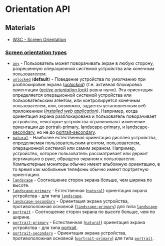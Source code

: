 # Orientation API

## Materials

- [W3C - Screen Orientation](https://w3c.github.io/screen-orientation)

### [Screen orientation types](https://w3c.github.io/screen-orientation/#screen-orientation-types)

- [`any`](https://www.w3.org/TR/screen-orientation/#dfn-any) - Пользователь может поворачивать экран в любую сторону, разрешенную операционной системой устройства или конечным пользователем.
- [`unlocked`](https://w3c.github.io/screen-orientation/#dfn-default-screen-orientation) (**default**) - Поведение устройства по умолчанию при разблокировке экрана ([*unlocked*](https://w3c.github.io/screen-orientation/#dfn-unlock-the-screen-orientation)) (т.е. активная блокировка ориентации ([*active orientation lock*](https://w3c.github.io/screen-orientation/#dfn-active-orientation-lock)) равна нулю). Эта ориентация определяется операционной системой устройства или пользовательским агентом, или контролируется конечным пользователем, или, возможно, задается установленным веб-приложением ([*installed web application*](https://www.w3.org/TR/appmanifest/#dfn-installed-web-application)). Например, когда ориентация экрана разблокирована и пользователь поворачивает устройство, некоторые устройства ограничивают изменение ориентации до [portrait-primary](https://w3c.github.io/screen-orientation/#dfn-primary), [landscape-primary](https://w3c.github.io/screen-orientation/#dfn-primary), и [landscape-secondary](https://w3c.github.io/screen-orientation/#dfn-secondary), но не до [portrait-secondary](https://w3c.github.io/screen-orientation/#dfn-secondary).
- [`natural`](https://www.w3.org/TR/screen-orientation/#dfn-natural) - Наиболее естественная ориентация дисплея устройства, определяемая пользовательским агентом, пользователем, операционной системой или самим экраном. Например, устройство, которое пользователь рассматривает или держит вертикально в руке, обращено экраном к пользователю. Компьютерные мониторы обычно имеют альбомную ориентацию, в то время как мобильные телефоны обычно имеют портретную ориентацию.
- [`landscape`](https://www.w3.org/TR/screen-orientation/#dfn-secondary) - Соотношение сторон экрана больше, чем ширина по высоте.
- [`landscape-primary`](https://www.w3.org/TR/screen-orientation/#dfn-primary) - Естественная ([`natural`](https://w3c.github.io/screen-orientation/#dfn-natural)) ориентация экрана устройства - для типа [`landscape`](https://www.w3.org/TR/screen-orientation/#dfn-secondary).
- [`landscape-secondary`](https://www.w3.org/TR/screen-orientation/#dfn-secondary) - Ориентация экрана устройства, противоположная основной ([`landscape-primary`](https://w3c.github.io/screen-orientation/#dfn-primary)) для типа [`landscape`](https://www.w3.org/TR/screen-orientation/#dfn-secondary).
- [`portrait`](https://www.w3.org/TR/screen-orientation/#dfn-portrait) - Соотношение сторон экрана по высоте больше, чем по ширине.
- [`portrait-primary`](https://www.w3.org/TR/screen-orientation/#dfn-primary) - Естественная ([`natural`](https://w3c.github.io/screen-orientation/#dfn-natural)) ориентация экрана устройства - для типа [portrait](https://w3c.github.io/screen-orientation/#dfn-portrait).
- [`portrait-secondary`](https://www.w3.org/TR/screen-orientation/#dfn-secondary) - Ориентация экрана устройства, противоположная основной ([`portrait-primary`](https://w3c.github.io/screen-orientation/#dfn-primary)) для типа [`portrait`](https://w3c.github.io/screen-orientation/#dfn-portrait).

